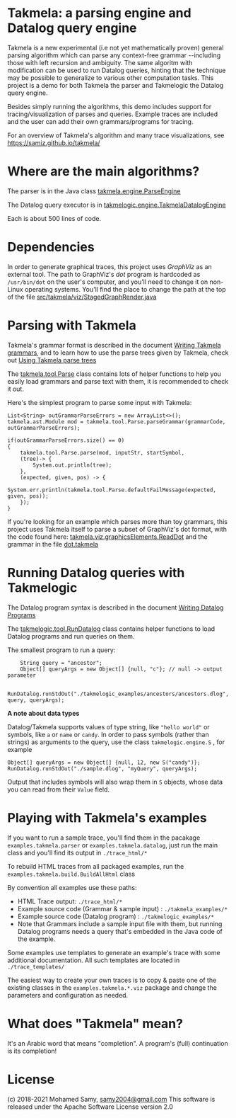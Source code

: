 Takmela: a parsing engine and Datalog query engine
=========

Takmela is a new experimental (i.e not yet mathematically proven) general parsing algorithm which can parse any context-free grammar --including those with left recursion and ambiguity. The same algoritm with modification can be used to run Datalog queries, hinting that the technique may be possible to generalize to various other computation tasks. This project is a demo for both Takmela the parser and Takmelogic the Datalog query engine.

Besides simply running the algorithms, this demo includes support for tracing/visualization of parses and queries. Example traces are included and the user can add their own grammars/programs for tracing.

For an overview of Takmela's algorithm and many trace visualizations, see https://samiz.github.io/takmela/

Where are the main algorithms?
=========

The parser is in the Java class [takmela.engine.ParseEngine](src/takmela/engine/ParseEngine.java)

The Datalog query executor is in [takmelogic.engine.TakmelaDatalogEngine](src/takmelogic.engine.TakmelaDatalogEngine.java)

Each is about 500 lines of code.

Dependencies
=========

In order to generate graphical traces, this project uses *GraphViz* as an external tool. The path to GraphViz's *dot* program is hardcoded as `/usr/bin/dot` on the user's computer, and you'll need to change it on non-Linux operating systems. You'll find the place to change the path at the top of the file [src/takmela/viz/StagedGraphRender.java](src/takmela/viz/StagedGraphRender.java)


Parsing with Takmela
=========

Takmela's grammar format is described in the document [Writing Takmela grammars](doc/WritingTakmelaGrammars.md), and to learn how to use the parse trees given by Takmela, check out [Using Takmela parse trees](doc/UsingTakmelasParseTrees.md)

The [takmela.tool.Parse](src/takmela.tool.Parse) class contains lots of helper functions to help you easily load grammars and parse text with them, it is recommended to check it out.

Here's the simplest program to parse some input with Takmela:

```
List<String> outGrammarParseErrors = new ArrayList<>();
takmela.ast.Module mod = takmela.tool.Parse.parseGrammar(grammarCode, outGrammarParseErrors);

if(outGrammarParseErrors.size() == 0)
{
    takmela.tool.Parse.parse(mod, inputStr, startSymbol, 
    (tree)-> {
	    System.out.println(tree);
    },
    (expected, given, pos) -> {
        System.err.println(takmela.tool.Parse.defaultFailMessage(expected, given, pos));
    });
}
```

If you're looking for an example which parses more than toy grammars, this project uses Takmela itself to parse a subset of GraphViz's dot format, with the code found here: [takmela.viz.graphicsElements.ReadDot](src/takmela/viz/graphicsElements/ReadDot.java) and the grammar in the file [dot.takmela](./dot.takmela)

Running Datalog queries with Takmelogic
=========

The Datalog program syntax is described in the document [Writing Datalog Programs](./WritingDatalogPrograms.md)

The [takmelogic.tool.RunDatalog](src/takmelogic/tool/RunDatalog.java) class contains helper functions to load Datalog programs and run queries on them.

The smallest program to run a query:
```
    String query = "ancestor";
    Object[] queryArgs = new Object[] {null, "c"}; // null -> output parameter

    RunDatalog.runStdOut("./takmelogic_examples/ancestors/ancestors.dlog", query, queryArgs);
```

**A note about data types**

Datalog/Takmela supports values of type string, like `"hello world"` or symbols, like `a` or `name` or `candy`. In order to pass symbols (rather than strings) as arguments to the query, use the class `takmelogic.engine.S` , for example 
```
Object[] queryArgs = new Object[] {null, 12, new S("candy")};
RunDatalog.runStdOut("./sample.dlog", "myQuery", queryArgs);
```

Output that includes symbols will also wrap them in `S` objects, whose data you can read from their `Value` field.

Playing with Takmela's examples
=========

If you want to run a sample trace, you'll find them in the pacakage `examples.takmela.parser` or `examples.takmela.datalog`, just run the main class and you'll find its output in `./trace_html/*`

To rebuild HTML traces from all packaged examples, run the `examples.takmela.build.BuildAllHtml` class

By convention all examples use these paths:

* HTML Trace output: `./trace_html/*`
* Example source code (Grammar & sample input) : `./takmela_examples/*`
* Example source code (Datalog program)        : `./takmelogic_examples/*`
* Note that Grammars include a sample input file with them, but running Datalog programs needs a query that's embedded in the Java code of the example.

Some examples use templates to generate an example's trace with some additional documentation. All such templates are located in `./trace_templates/`

The easiest way to create your own traces is to copy & paste one of the existing classes in the `examples.takmela.*.viz` package and change the parameters and configuration as needed.

What does "Takmela" mean?
=========
It's an Arabic word that means "completion". A program's (full) continuation is its completion!

License
=========
(c) 2018-2021 Mohamed Samy, samy2004@gmail.com
This software is released under the Apache Software License version 2.0
